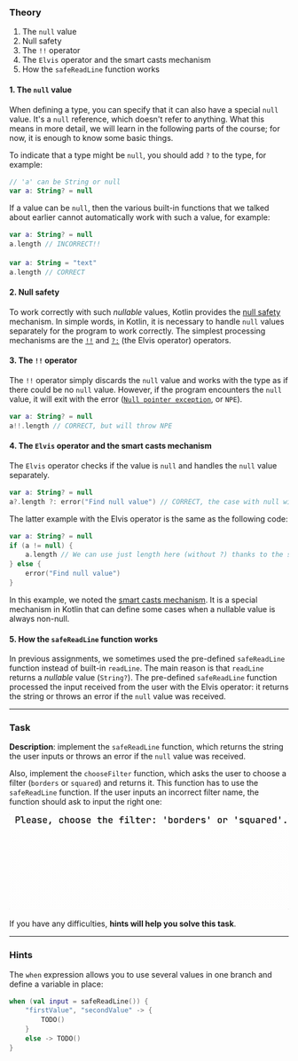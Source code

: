 ### Theory

1. The `null` value
2. Null safety
3. The `!!` operator
4. The `Elvis` operator and the smart casts mechanism
5. How the `safeReadLine` function works

#### 1. The `null` value

When defining a type, you can specify that it can also have a special `null` value. 
It's a `null` reference, which doesn't refer to anything.
What this means in more detail, we will learn in the following parts of the course; 
for now, it is enough to know some basic things.

To indicate that a type might be `null`, you should add `?` to the type, for example:
```kotlin
// 'a' can be String or null
var a: String? = null
```

If a value can be `null`, then the various built-in functions that we talked about earlier 
cannot automatically work with such a value, for example:
```kotlin
var a: String? = null
a.length // INCORRECT!!

var a: String = "text"
a.length // CORRECT
```

#### 2. Null safety

To work correctly with such _nullable_ values, Kotlin provides the [null safety](https://kotlinlang.org/docs/null-safety.html) mechanism.
In simple words, in Kotlin, it is necessary to handle `null` values separately for the program to work correctly.
The simplest processing mechanisms are the [`!!`](https://kotlinlang.org/docs/null-safety.html#the-operator) and [`?:`](https://kotlinlang.org/docs/null-safety.html#elvis-operator) (the Elvis operator) operators.

#### 3. The `!!` operator

The `!!` operator simply discards the `null` value and works with the type as if there 
could be no `null` value. However, if the program encounters the `null` value, 
it will exit with the error ([`Null pointer exception`](https://kotlinlang.org/docs/null-safety.html#nullable-types-and-non-null-types), or `NPE`).
```kotlin
var a: String? = null
a!!.length // CORRECT, but will throw NPE
```

#### 4. The `Elvis` operator and the smart casts mechanism

The `Elvis` operator checks if the value is `null` and handles the `null` value separately.
```kotlin
var a: String? = null
a?.length ?: error("Find null value") // CORRECT, the case with null will be handled separately
```

The latter example with the Elvis operator is the same as the following code:
```kotlin
var a: String? = null
if (a != null) {
    a.length // We can use just length here (without ?) thanks to the smart casts mechanism
} else {
    error("Find null value")
}
```

In this example, we noted the [smart casts mechanism](https://kotlinlang.org/docs/typecasts.html#smart-casts).
It is a special mechanism in Kotlin that can define some cases when a nullable value is always non-null.

#### 5. How the `safeReadLine` function works

In previous assignments, we sometimes used the pre-defined `safeReadLine` function instead of built-in `readLine`. 
The main reason is that `readLine` returns a _nullable_ value (`String?`). 
The pre-defined `safeReadLine` function processed the input received from the user with the Elvis operator:
it returns the string or throws an error if the `null` value was received.
___

### Task

**Description**: implement the `safeReadLine` function, which returns the string the user inputs or throws an error 
if the `null` value was received.

Also, implement the `chooseFilter` function, which asks the user to choose a filter (`borders` or `squared`) and returns it.
This function has to use the `safeReadLine` function. 
If the user inputs an incorrect filter name, the function should ask to input the right one:

![`chooseFilter` function work](../../../utils/src/main/resources/images/part1/AlmostDone/choose_filter.gif "`chooseFilter` function work")

If you have any difficulties, **hints will help you solve this task**.

----

### Hints

<div class="hint" title="An efficient way to use `when`">

The <code>when</code> expression allows you to use several values in one branch and define a variable in place:

```kotlin
when (val input = safeReadLine()) {
    "firstValue", "secondValue" -> {
        TODO()
    }
    else -> TODO()
}
```
</div>
